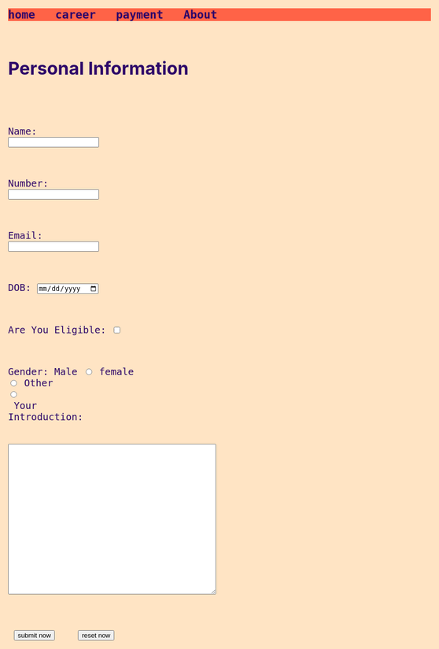 
<!DOCTYPE html>
<html lang="en">
<head>
    <meta charset="UTF-8">
    <meta http-equiv="X-UA-Compatible" content="IE=edge">
    <meta name="viewport" content="width=device-width, initial-scale=1.0">
    <title>Fill Form</title>
</head>
<body style="background-color: bisque;font-size: larger;font-style: normal;color: rgb(46, 7, 105) ;font-size: 150%;">
   <pre> <tr><th><h3 style="background-color: tomato;">home   career   payment   About</h3></th></tr></pre>
    <h2>Personal Information</h2>
    <form action="client-details.php">
       <pre> 

<label for="Name">Name</label>:      <input type="text" name="myname" id="Name" >
       
<label for="Number">Number</label>:  <input type="number" name="Number" id="Number">
    
<label for="Email">Email</label>:    <input type="email" name="email" id="Email">
    
<label for="DOB">DOB</label>: <input type="date">

Are You Eligible: <input type="checkbox">
    
Gender: Male <input type="radio" name="mygender"> female <input type="radio" name="mygender"> Other <input type="radio" name="mygender"> <br>
<label for="about">Your Introduction:</label>
<textarea cols="50" rows="20"></textarea id="about"> 

 <pre> <input type="submit" value="submit now">    <input type="reset" value="reset now"></pre>
</pre>
</form>
</body>
</html>


